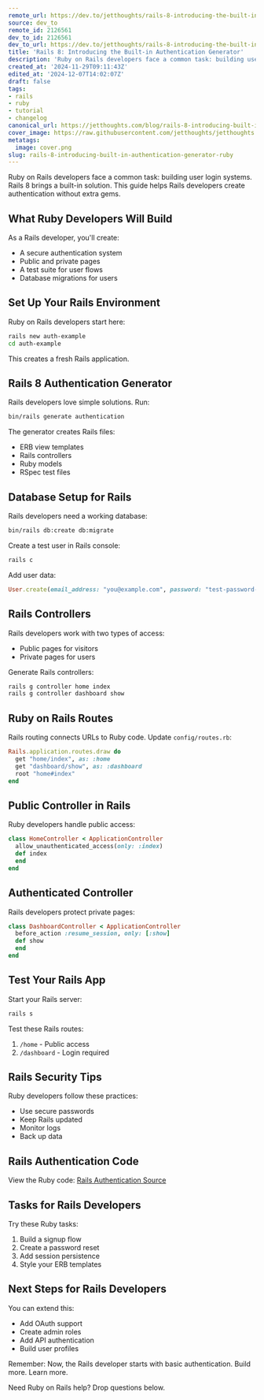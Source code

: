 ```yaml
---
remote_url: https://dev.to/jetthoughts/rails-8-introducing-the-built-in-authentication-generator-1l77
source: dev_to
remote_id: 2126561
dev_to_id: 2126561
dev_to_url: https://dev.to/jetthoughts/rails-8-introducing-the-built-in-authentication-generator-1l77
title: 'Rails 8: Introducing the Built-in Authentication Generator'
description: 'Ruby on Rails developers face a common task: building user login systems. Rails 8 brings a built-in...'
created_at: '2024-11-29T09:11:43Z'
edited_at: '2024-12-07T14:02:07Z'
draft: false
tags:
- rails
- ruby
- tutorial
- changelog
canonical_url: https://jetthoughts.com/blog/rails-8-introducing-built-in-authentication-generator-ruby/
cover_image: https://raw.githubusercontent.com/jetthoughts/jetthoughts.github.io/master/content/blog/rails-8-introducing-built-in-authentication-generator-ruby/cover.png
metatags:
  image: cover.png
slug: rails-8-introducing-built-in-authentication-generator-ruby
---
```

Ruby on Rails developers face a common task: building user login systems. Rails 8 brings a built-in solution. This guide helps Rails developers create authentication without extra gems.

## What Ruby Developers Will Build

As a Rails developer, you'll create:
- A secure authentication system
- Public and private pages
- A test suite for user flows
- Database migrations for users

## Set Up Your Rails Environment

Ruby on Rails developers start here:

```bash
rails new auth-example
cd auth-example
```

This creates a fresh Rails application.

## Rails 8 Authentication Generator

Rails developers love simple solutions. Run:

```bash
bin/rails generate authentication
```

The generator creates Rails files:
- ERB view templates
- Rails controllers
- Ruby models
- RSpec test files

## Database Setup for Rails

Rails developers need a working database:

```bash
bin/rails db:create db:migrate
```

Create a test user in Rails console:

```bash
rails c
```

Add user data:

```ruby
User.create(email_address: "you@example.com", password: "test-password-123")
```

## Rails Controllers

Rails developers work with two types of access:
- Public pages for visitors
- Private pages for users

Generate Rails controllers:

```bash
rails g controller home index
rails g controller dashboard show
```

## Ruby on Rails Routes

Rails routing connects URLs to Ruby code. Update `config/routes.rb`:

```ruby
Rails.application.routes.draw do
  get "home/index", as: :home
  get "dashboard/show", as: :dashboard
  root "home#index"
end
```

## Public Controller in Rails

Ruby developers handle public access:

```ruby
class HomeController < ApplicationController
  allow_unauthenticated_access(only: :index)
  def index
  end
end
```

## Authenticated Controller

Rails developers protect private pages:

```ruby
class DashboardController < ApplicationController
  before_action :resume_session, only: [:show]
  def show
  end
end
```

## Test Your Rails App

Start your Rails server:

```bash
rails s
```

Test these Rails routes:
1. `/home` - Public access
2. `/dashboard` - Login required

## Rails Security Tips

Ruby developers follow these practices:
- Use secure passwords
- Keep Rails updated
- Monitor logs
- Back up data

## Rails Authentication Code

View the Ruby code: [Rails Authentication Source](https://github.com/rails/rails/blob/main/railties/lib/rails/generators/rails/authentication/templates/app/controllers/concerns/authentication.rb.tt)

## Tasks for Rails Developers

Try these Ruby tasks:
1. Build a signup flow
2. Create a password reset
3. Add session persistence
4. Style your ERB templates

## Next Steps for Rails Developers

You can extend this:
- Add OAuth support
- Create admin roles
- Add API authentication
- Build user profiles

Remember: Now, the Rails developer starts with basic authentication. Build more. Learn more.

Need Ruby on Rails help? Drop questions below.